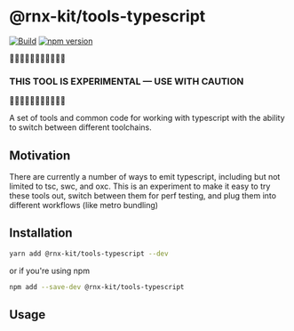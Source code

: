 <!-- We recommend an empty change log entry for a new package: `yarn change --empty` -->

# @rnx-kit/tools-typescript

[![Build](https://github.com/microsoft/rnx-kit/actions/workflows/build.yml/badge.svg)](https://github.com/microsoft/rnx-kit/actions/workflows/build.yml)
[![npm version](https://img.shields.io/npm/v/@rnx-kit/tools-typescript)](https://www.npmjs.com/package/@rnx-kit/tools-typescript)

🚧🚧🚧🚧🚧🚧🚧🚧🚧🚧🚧

### THIS TOOL IS EXPERIMENTAL — USE WITH CAUTION

🚧🚧🚧🚧🚧🚧🚧🚧🚧🚧🚧

A set of tools and common code for working with typescript with the ability to
switch between different toolchains.

## Motivation

There are currently a number of ways to emit typescript, including but not
limited to tsc, swc, and oxc. This is an experiment to make it easy to try these
tools out, switch between them for perf testing, and plug them into different
workflows (like metro bundling)

## Installation

```sh
yarn add @rnx-kit/tools-typescript --dev
```

or if you're using npm

```sh
npm add --save-dev @rnx-kit/tools-typescript
```

## Usage
